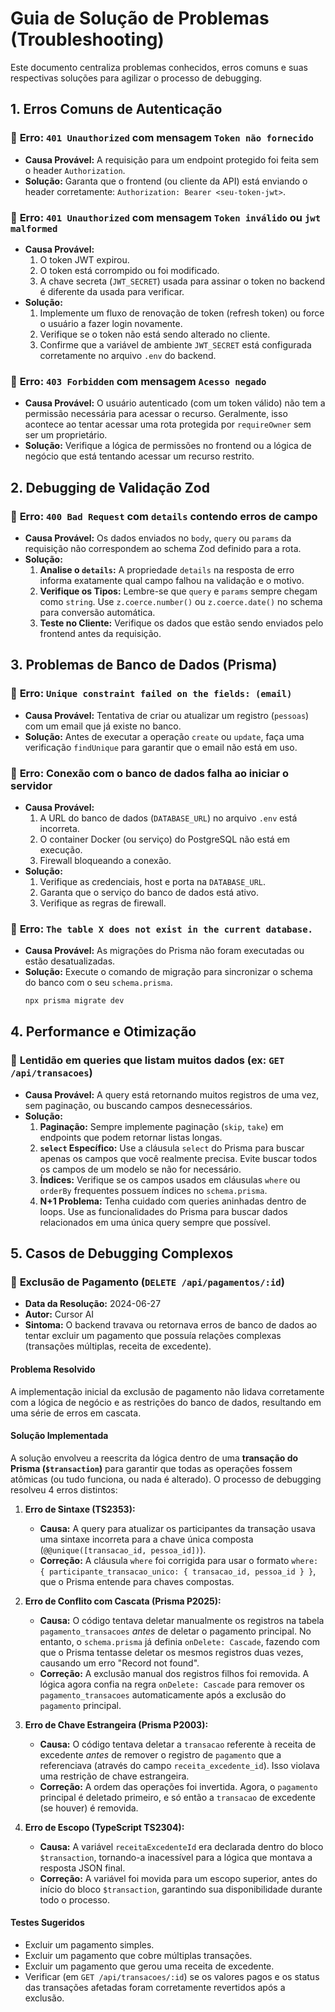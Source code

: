 # Guia de Solução de Problemas (Troubleshooting)

Este documento centraliza problemas conhecidos, erros comuns e suas respectivas soluções para agilizar o processo de debugging.

## 1. Erros Comuns de Autenticação

### 🔴 **Erro: `401 Unauthorized` com mensagem `Token não fornecido`**

-   **Causa Provável:** A requisição para um endpoint protegido foi feita sem o header `Authorization`.
-   **Solução:** Garanta que o frontend (ou cliente da API) está enviando o header corretamente: `Authorization: Bearer <seu-token-jwt>`.

### 🔴 **Erro: `401 Unauthorized` com mensagem `Token inválido` ou `jwt malformed`**

-   **Causa Provável:**
    1.  O token JWT expirou.
    2.  O token está corrompido ou foi modificado.
    3.  A chave secreta (`JWT_SECRET`) usada para assinar o token no backend é diferente da usada para verificar.
-   **Solução:**
    1.  Implemente um fluxo de renovação de token (refresh token) ou force o usuário a fazer login novamente.
    2.  Verifique se o token não está sendo alterado no cliente.
    3.  Confirme que a variável de ambiente `JWT_SECRET` está configurada corretamente no arquivo `.env` do backend.

### 🔴 **Erro: `403 Forbidden` com mensagem `Acesso negado`**

-   **Causa Provável:** O usuário autenticado (com um token válido) não tem a permissão necessária para acessar o recurso. Geralmente, isso acontece ao tentar acessar uma rota protegida por `requireOwner` sem ser um proprietário.
-   **Solução:** Verifique a lógica de permissões no frontend ou a lógica de negócio que está tentando acessar um recurso restrito.

## 2. Debugging de Validação Zod

### 🔴 **Erro: `400 Bad Request` com `details` contendo erros de campo**

-   **Causa Provável:** Os dados enviados no `body`, `query` ou `params` da requisição não correspondem ao schema Zod definido para a rota.
-   **Solução:**
    1.  **Analise o `details`:** A propriedade `details` na resposta de erro informa exatamente qual campo falhou na validação e o motivo.
    2.  **Verifique os Tipos:** Lembre-se que `query` e `params` sempre chegam como `string`. Use `z.coerce.number()` ou `z.coerce.date()` no schema para conversão automática.
    3.  **Teste no Cliente:** Verifique os dados que estão sendo enviados pelo frontend antes da requisição.

## 3. Problemas de Banco de Dados (Prisma)

### 🔴 **Erro: `Unique constraint failed on the fields: (email)`**

-   **Causa Provável:** Tentativa de criar ou atualizar um registro (`pessoas`) com um email que já existe no banco.
-   **Solução:** Antes de executar a operação `create` ou `update`, faça uma verificação `findUnique` para garantir que o email não está em uso.

### 🔴 **Erro: Conexão com o banco de dados falha ao iniciar o servidor**

-   **Causa Provável:**
    1.  A URL do banco de dados (`DATABASE_URL`) no arquivo `.env` está incorreta.
    2.  O container Docker (ou serviço) do PostgreSQL não está em execução.
    3.  Firewall bloqueando a conexão.
-   **Solução:**
    1.  Verifique as credenciais, host e porta na `DATABASE_URL`.
    2.  Garanta que o serviço do banco de dados está ativo.
    3.  Verifique as regras de firewall.

### 🔴 **Erro: `The table X does not exist in the current database.`**

-   **Causa Provável:** As migrações do Prisma não foram executadas ou estão desatualizadas.
-   **Solução:** Execute o comando de migração para sincronizar o schema do banco com o seu `schema.prisma`.
    ```bash
    npx prisma migrate dev
    ```

## 4. Performance e Otimização

### 🐌 **Lentidão em queries que listam muitos dados (ex: `GET /api/transacoes`)**

-   **Causa Provável:** A query está retornando muitos registros de uma vez, sem paginação, ou buscando campos desnecessários.
-   **Solução:**
    1.  **Paginação:** Sempre implemente paginação (`skip`, `take`) em endpoints que podem retornar listas longas.
    2.  **`select` Específico:** Use a cláusula `select` do Prisma para buscar apenas os campos que você realmente precisa. Evite buscar todos os campos de um modelo se não for necessário.
    3.  **Índices:** Verifique se os campos usados em cláusulas `where` ou `orderBy` frequentes possuem índices no `schema.prisma`.
    4.  **N+1 Problema:** Tenha cuidado com queries aninhadas dentro de loops. Use as funcionalidades do Prisma para buscar dados relacionados em uma única query sempre que possível.

## 5. Casos de Debugging Complexos

### 🐞 **Exclusão de Pagamento (`DELETE /api/pagamentos/:id`)**

-   **Data da Resolução:** 2024-06-27
-   **Autor:** Cursor AI
-   **Sintoma:** O backend travava ou retornava erros de banco de dados ao tentar excluir um pagamento que possuía relações complexas (transações múltiplas, receita de excedente).

#### Problema Resolvido

A implementação inicial da exclusão de pagamento não lidava corretamente com a lógica de negócio e as restrições do banco de dados, resultando em uma série de erros em cascata.

#### Solução Implementada

A solução envolveu a reescrita da lógica dentro de uma **transação do Prisma (`$transaction`)** para garantir que todas as operações fossem atômicas (ou tudo funciona, ou nada é alterado). O processo de debugging resolveu 4 erros distintos:

1.  **Erro de Sintaxe (TS2353):**
    -   **Causa:** A query para atualizar os participantes da transação usava uma sintaxe incorreta para a chave única composta (`@@unique([transacao_id, pessoa_id])`).
    -   **Correção:** A cláusula `where` foi corrigida para usar o formato `where: { participante_transacao_unico: { transacao_id, pessoa_id } }`, que o Prisma entende para chaves compostas.

2.  **Erro de Conflito com Cascata (Prisma P2025):**
    -   **Causa:** O código tentava deletar manualmente os registros na tabela `pagamento_transacoes` *antes* de deletar o pagamento principal. No entanto, o `schema.prisma` já definia `onDelete: Cascade`, fazendo com que o Prisma tentasse deletar os mesmos registros duas vezes, causando um erro "Record not found".
    -   **Correção:** A exclusão manual dos registros filhos foi removida. A lógica agora confia na regra `onDelete: Cascade` para remover os `pagamento_transacoes` automaticamente após a exclusão do `pagamento` principal.

3.  **Erro de Chave Estrangeira (Prisma P2003):**
    -   **Causa:** O código tentava deletar a `transacao` referente à receita de excedente *antes* de remover o registro de `pagamento` que a referenciava (através do campo `receita_excedente_id`). Isso violava uma restrição de chave estrangeira.
    -   **Correção:** A ordem das operações foi invertida. Agora, o `pagamento` principal é deletado primeiro, e só então a `transacao` de excedente (se houver) é removida.

4.  **Erro de Escopo (TypeScript TS2304):**
    -   **Causa:** A variável `receitaExcedenteId` era declarada dentro do bloco `$transaction`, tornando-a inacessível para a lógica que montava a resposta JSON final.
    -   **Correção:** A variável foi movida para um escopo superior, antes do início do bloco `$transaction`, garantindo sua disponibilidade durante todo o processo.

#### Testes Sugeridos
-   Excluir um pagamento simples.
-   Excluir um pagamento que cobre múltiplas transações.
-   Excluir um pagamento que gerou uma receita de excedente.
-   Verificar (em `GET /api/transacoes/:id`) se os valores pagos e os status das transações afetadas foram corretamente revertidos após a exclusão. 